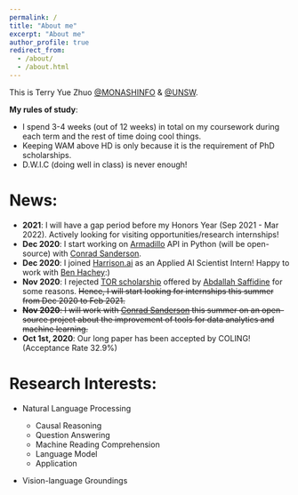```yaml
---
permalink: /
title: "About me"
excerpt: "About me"
author_profile: true
redirect_from: 
  - /about/
  - /about.html
---
```


This is Terry Yue Zhuo [@MONASHINFO](https://umlt.infotech.monash.edu/) & [@UNSW](https://www.unsw.edu.au/).  

**My rules of study**:
* I spend 3-4 weeks (out of 12 weeks) in total on my coursework during each term and the rest of time doing cool things.
* Keeping WAM above HD is only because it is the requirement of PhD scholarships.
* D.W.I.C (doing well in class) is never enough!

News:
======
* **2021**: I will have a gap period before my Honors Year (Sep 2021 - Mar 2022). Actively looking for visiting opportunities/research internships!
* **Dec 2020**: I start working on [Armadillo](http://arma.sourceforge.net/) API in Python (will be open-source) with [Conrad Sanderson](http://conradsanderson.id.au/). 
* **Dec 2020**: I joined [Harrison.ai](https://www.harrison.ai/) as an Applied AI Scientist Intern! Happy to work with [Ben Hachey](http://benhachey.info/):)
* **Nov 2020**: I rejected [TOR scholarship](https://www.engineering.unsw.edu.au/student-life/taste-of-research/advertised-taste-of-research-areas) offered by [Abdallah Saffidine](https://cgi.cse.unsw.edu.au/~abdallahs/) for some reasons. ~~Hence, 
I will start looking for internships this summer from Dec 2020 to Feb 2021.~~
* ~~**Nov 2020**: I will work with [Conrad Sanderson](http://conradsanderson.id.au/) this summer on an open-source project about the improvement of tools for data analytics and machine learning.~~
* **Oct 1st, 2020**: Our long paper has been accepted by COLING! (Acceptance Rate 32.9%)



Research Interests:
===================
* Natural Language Processing
  * Causal Reasoning
  * Question Answering
  * Machine Reading Comprehension
  * Language Model
  * Application

* Vision-language Groundings